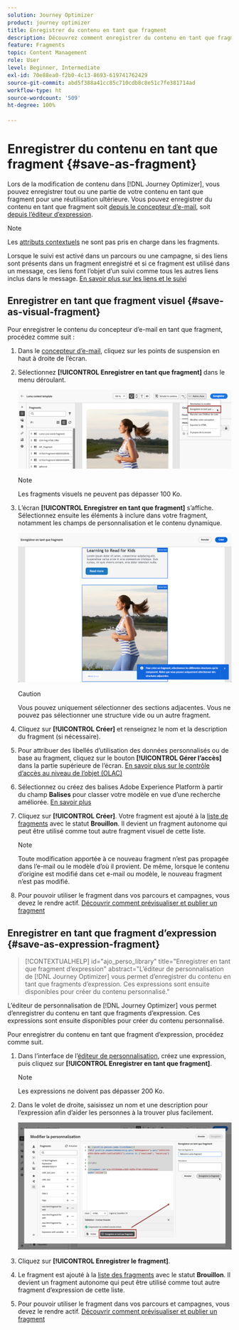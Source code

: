 ```yaml
---
solution: Journey Optimizer
product: journey optimizer
title: Enregistrer du contenu en tant que fragment
description: Découvrez comment enregistrer du contenu en tant que fragments pour réutiliser du contenu dans des campagnes et des parcours Journey Optimizer.
feature: Fragments
topic: Content Management
role: User
level: Beginner, Intermediate
exl-id: 70e88ea0-f2b0-4c13-8693-619741762429
source-git-commit: abd5f388a41cc85c710cdb8c8e51c7fe381714ad
workflow-type: ht
source-wordcount: '509'
ht-degree: 100%

---
```


# Enregistrer du contenu en tant que fragment {#save-as-fragment}

Lors de la modification de contenu dans [!DNL Journey Optimizer], vous pouvez enregistrer tout ou une partie de votre contenu en tant que fragment pour une réutilisation ultérieure. Vous pouvez enregistrer du contenu en tant que fragment soit [depuis le concepteur d’e-mail](#save-as-visual-fragment), soit [depuis l’éditeur d’expression](#save-as-expression-fragment).

>[!NOTE]
>
>Les [attributs contextuels](../personalization/personalization-build-expressions.md) ne sont pas pris en charge dans les fragments.
>
>Lorsque le suivi est activé dans un parcours ou une campagne, si des liens sont présents dans un fragment enregistré et si ce fragment est utilisé dans un message, ces liens font l’objet d’un suivi comme tous les autres liens inclus dans le message. [En savoir plus sur les liens et le suivi](../email/message-tracking.md)

## Enregistrer en tant que fragment visuel {#save-as-visual-fragment}

Pour enregistrer le contenu du concepteur d’e-mail en tant que fragment, procédez comme suit :

1. Dans le [concepteur d’e-mail](../email/get-started-email-design.md), cliquez sur les points de suspension en haut à droite de l’écran.

1. Sélectionnez **[!UICONTROL Enregistrer en tant que fragment]** dans le menu déroulant.

   ![](assets/fragment-save-as.png)

   >[!NOTE]
   >
   >Les fragments visuels ne peuvent pas dépasser 100 Ko.

1. L’écran **[!UICONTROL Enregistrer en tant que fragment]** s’affiche. Sélectionnez ensuite les éléments à inclure dans votre fragment, notamment les champs de personnalisation et le contenu dynamique.

   ![](assets/fragment-save-as-screen.png)

   >[!CAUTION]
   >
   >Vous pouvez uniquement sélectionner des sections adjacentes. Vous ne pouvez pas sélectionner une structure vide ou un autre fragment.

1. Cliquez sur **[!UICONTROL Créer]** et renseignez le nom et la description du fragment (si nécessaire).

1. Pour attribuer des libellés d’utilisation des données personnalisés ou de base au fragment, cliquez sur le bouton **[!UICONTROL Gérer l’accès]** dans la partie supérieure de l’écran. [En savoir plus sur le contrôle d’accès au niveau de l’objet (OLAC)](../administration/object-based-access.md)

1. Sélectionnez ou créez des balises Adobe Experience Platform à partir du champ **Balises** pour classer votre modèle en vue d’une recherche améliorée. [En savoir plus](../start/search-filter-categorize.md#tags)

1. Cliquez sur **[!UICONTROL Créer]**. Votre fragment est ajouté à la [liste de fragments](#access-manage-fragments) avec le statut **Brouillon**. Il devient un fragment autonome qui peut être utilisé comme tout autre fragment visuel de cette liste.

   >[!NOTE]
   >
   >Toute modification apportée à ce nouveau fragment n’est pas propagée dans l’e-mail ou le modèle d’où il provient. De même, lorsque le contenu d’origine est modifié dans cet e-mail ou modèle, le nouveau fragment n’est pas modifié.

1. Pour pouvoir utiliser le fragment dans vos parcours et campagnes, vous devez le rendre actif. [Découvrir comment prévisualiser et publier un fragment](../content-management/create-fragments.md#publish)

## Enregistrer en tant que fragment d’expression {#save-as-expression-fragment}

>[!CONTEXTUALHELP]
>id="ajo_perso_library"
>title="Enregistrer en tant que fragment d’expression"
>abstract="L’éditeur de personnalisation de [!DNL Journey Optimizer] vous permet d’enregistrer du contenu en tant que fragments d’expression. Ces expressions sont ensuite disponibles pour créer du contenu personnalisé."

L’éditeur de personnalisation de [!DNL Journey Optimizer] vous permet d’enregistrer du contenu en tant que fragments d’expression. Ces expressions sont ensuite disponibles pour créer du contenu personnalisé.

Pour enregistrer du contenu en tant que fragment d’expression, procédez comme suit.

1. Dans l’interface de l’[éditeur de personnalisation](../personalization/personalization-build-expressions.md), créez une expression, puis cliquez sur **[!UICONTROL Enregistrer en tant que fragment]**.

   >[!NOTE]
   >
   >Les expressions ne doivent pas dépasser 200 Ko.

1. Dans le volet de droite, saisissez un nom et une description pour l’expression afin d’aider les personnes à la trouver plus facilement.

   ![](assets/expression-fragment-save-as.png)

1. Cliquez sur **[!UICONTROL Enregistrer le fragment]**.

   <!--An expression fragment cannot be nested inside another fragment.-->

1. Le fragment est ajouté à la [liste des fragments](#access-manage-fragments) avec le statut **Brouillon**. Il devient un fragment autonome qui peut être utilisé comme tout autre fragment d’expression de cette liste.

1. Pour pouvoir utiliser le fragment dans vos parcours et campagnes, vous devez le rendre actif. [Découvrir comment prévisualiser et publier un fragment](../content-management/create-fragments.md#publish)
